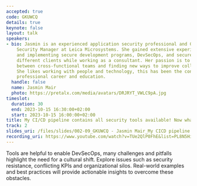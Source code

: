 ```yaml
---
accepted: true
code: GKUWCQ
details: true
keynote: false
layout: talk
speakers:
- bio: Jasmin is an experienced application security professional and Global Product
    Security Manager at Leica Microsystems. She gained extensive experience in organizing
    and implementing secure development programs, DevSecOps, and secure SDLC across
    different clients while working as a consultant. Her passion is to build bridges
    between cross-functional teams and finding new ways to improve collaboration.
    She likes working with people and technology, this has been the constant in her
    professional career and education.
  handle: false
  name: Jasmin Mair
  photo: https://pretalx.com/media/avatars/DRJRYT_VWLC9pA.jpg
timeslot:
  duration: 30
  end: 2023-10-15 16:30:00+02:00
  start: 2023-10-15 16:00:00+02:00
title: My CI/CD pipeline contains all security tools available! Now what...?
track: 2
slides_uri: /files/slides/002-09_GKUWCQ - Jasmin Mair_My CICD pipeline contains all security tools available! Now what.pptx
recording_uri: https://www.youtube.com/watch?v=TUe2QlP0FhE&list=PL8N5HiRDvZ-dVdLNXf6kC3WDi8AWBS27g&index=12
---
```


Tools are helpful to enable DevSecOps, many challenges and pitfalls highlight the need for a cultural shift.
 Explore issues such as security resistance, conflicting KPIs and organizational silos.
Real-world examples and best practices will provide actionable insights to overcome these obstacles.